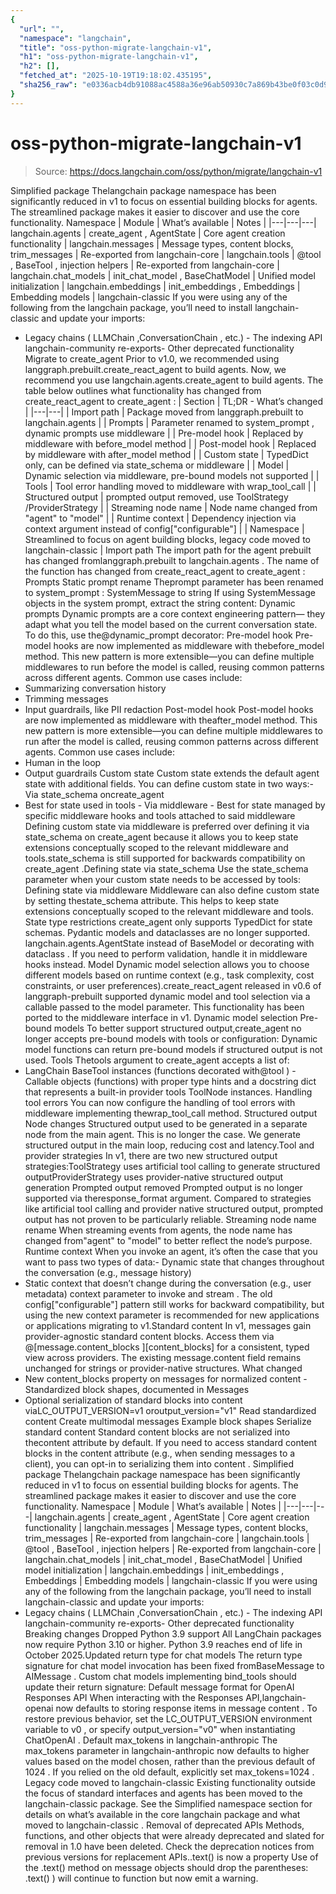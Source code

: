 ```yaml
---
{
  "url": "",
  "namespace": "langchain",
  "title": "oss-python-migrate-langchain-v1",
  "h1": "oss-python-migrate-langchain-v1",
  "h2": [],
  "fetched_at": "2025-10-19T19:18:02.435195",
  "sha256_raw": "e0336acb4db91088ac4588a36e96ab50930c7a869b43be0f03c0d9146e675fa2"
}
---
```


# oss-python-migrate-langchain-v1

> Source: https://docs.langchain.com/oss/python/migrate/langchain-v1

Simplified package
Thelangchain
package namespace has been significantly reduced in v1 to focus on essential building blocks for agents. The streamlined package makes it easier to discover and use the core functionality.
Namespace
| Module | What’s available | Notes |
|---|---|---|
langchain.agents | create_agent , AgentState | Core agent creation functionality |
langchain.messages | Message types, content blocks, trim_messages | Re-exported from langchain-core |
langchain.tools | @tool , BaseTool , injection helpers | Re-exported from langchain-core |
langchain.chat_models | init_chat_model , BaseChatModel | Unified model initialization |
langchain.embeddings | init_embeddings , Embeddings | Embedding models |
langchain-classic
If you were using any of the following from the langchain
package, you’ll need to install langchain-classic
and update your imports:
- Legacy chains (
LLMChain
,ConversationChain
, etc.) - The indexing API
langchain-community
re-exports- Other deprecated functionality
Migrate to create_agent
Prior to v1.0, we recommended using langgraph.prebuilt.create_react_agent
to build agents.
Now, we recommend you use langchain.agents.create_agent
to build agents.
The table below outlines what functionality has changed from create_react_agent
to create_agent
:
| Section | TL;DR - What’s changed |
|---|---|
| Import path | Package moved from langgraph.prebuilt to langchain.agents |
| Prompts | Parameter renamed to system_prompt , dynamic prompts use middleware |
| Pre-model hook | Replaced by middleware with before_model method |
| Post-model hook | Replaced by middleware with after_model method |
| Custom state | TypedDict only, can be defined via state_schema or middleware |
| Model | Dynamic selection via middleware, pre-bound models not supported |
| Tools | Tool error handling moved to middleware with wrap_tool_call |
| Structured output | prompted output removed, use ToolStrategy /ProviderStrategy |
| Streaming node name | Node name changed from "agent" to "model" |
| Runtime context | Dependency injection via context argument instead of config["configurable"] |
| Namespace | Streamlined to focus on agent building blocks, legacy code moved to langchain-classic |
Import path
The import path for the agent prebuilt has changed fromlanggraph.prebuilt
to langchain.agents
.
The name of the function has changed from create_react_agent
to create_agent
:
Prompts
Static prompt rename
Theprompt
parameter has been renamed to system_prompt
:
SystemMessage
to string
If using SystemMessage
objects in the system prompt, extract the string content:
Dynamic prompts
Dynamic prompts are a core context engineering pattern— they adapt what you tell the model based on the current conversation state. To do this, use the@dynamic_prompt
decorator:
Pre-model hook
Pre-model hooks are now implemented as middleware with thebefore_model
method.
This new pattern is more extensible—you can define multiple middlewares to run before the model is called,
reusing common patterns across different agents.
Common use cases include:
- Summarizing conversation history
- Trimming messages
- Input guardrails, like PII redaction
Post-model hook
Post-model hooks are now implemented as middleware with theafter_model
method.
This new pattern is more extensible—you can define multiple middlewares to run after the model is called,
reusing common patterns across different agents.
Common use cases include:
- Human in the loop
- Output guardrails
Custom state
Custom state extends the default agent state with additional fields. You can define custom state in two ways:- Via
state_schema
oncreate_agent
- Best for state used in tools - Via middleware - Best for state managed by specific middleware hooks and tools attached to said middleware
Defining custom state via middleware is preferred over defining it via
state_schema
on create_agent
because it allows you to keep state extensions conceptually scoped to the relevant middleware and tools.state_schema
is still supported for backwards compatibility on create_agent
.Defining state via state_schema
Use the state_schema
parameter when your custom state needs to be accessed by tools:
Defining state via middleware
Middleware can also define custom state by setting thestate_schema
attribute.
This helps to keep state extensions conceptually scoped to the relevant middleware and tools.
State type restrictions
create_agent
only supports TypedDict
for state schemas. Pydantic models and dataclasses are no longer supported.
langchain.agents.AgentState
instead of BaseModel
or decorating with dataclass
.
If you need to perform validation, handle it in middleware hooks instead.
Model
Dynamic model selection allows you to choose different models based on runtime context (e.g., task complexity, cost constraints, or user preferences).create_react_agent
released in v0.6 of langgraph-prebuilt
supported dynamic model and tool selection
via a callable passed to the model
parameter.
This functionality has been ported to the middleware interface in v1.
Dynamic model selection
Pre-bound models
To better support structured output,create_agent
no longer accepts pre-bound models with tools or configuration:
Dynamic model functions can return pre-bound models if structured output is not used.
Tools
Thetools
argument to create_agent
accepts a list of:
- LangChain
BaseTool
instances (functions decorated with@tool
) - Callable objects (functions) with proper type hints and a docstring
dict
that represents a built-in provider tools
ToolNode
instances.
Handling tool errors
You can now configure the handling of tool errors with middleware implementing thewrap_tool_call
method.
Structured output
Node changes
Structured output used to be generated in a separate node from the main agent. This is no longer the case. We generate structured output in the main loop, reducing cost and latency.Tool and provider strategies
In v1, there are two new structured output strategies:ToolStrategy
uses artificial tool calling to generate structured outputProviderStrategy
uses provider-native structured output generation
Prompted output removed
Prompted output is no longer supported via theresponse_format
argument. Compared to strategies
like artificial tool calling and provider native structured output, prompted output has not proven to be particularly reliable.
Streaming node name rename
When streaming events from agents, the node name has changed from"agent"
to "model"
to better reflect the node’s purpose.
Runtime context
When you invoke an agent, it’s often the case that you want to pass two types of data:- Dynamic state that changes throughout the conversation (e.g., message history)
- Static context that doesn’t change during the conversation (e.g., user metadata)
context
parameter to invoke
and stream
.
The old
config["configurable"]
pattern still works for backward compatibility, but using the new context
parameter is recommended for new applications or applications migrating to v1.Standard content
In v1, messages gain provider-agnostic standard content blocks. Access them via @[message.content_blocks
][content_blocks] for a consistent, typed view across providers. The existing message.content
field remains unchanged for strings or provider-native structures.
What changed
- New
content_blocks
property on messages for normalized content - Standardized block shapes, documented in Messages
- Optional serialization of standard blocks into
content
viaLC_OUTPUT_VERSION=v1
oroutput_version="v1"
Read standardized content
Create multimodal messages
Example block shapes
Serialize standard content
Standard content blocks are not serialized into thecontent
attribute by default. If you need to access standard content blocks in the content
attribute (e.g., when sending messages to a client), you can opt-in to serializing them into content
.
Simplified package
Thelangchain
package namespace has been significantly reduced in v1 to focus on essential building blocks for agents. The streamlined package makes it easier to discover and use the core functionality.
Namespace
| Module | What’s available | Notes |
|---|---|---|
langchain.agents | create_agent , AgentState | Core agent creation functionality |
langchain.messages | Message types, content blocks, trim_messages | Re-exported from langchain-core |
langchain.tools | @tool , BaseTool , injection helpers | Re-exported from langchain-core |
langchain.chat_models | init_chat_model , BaseChatModel | Unified model initialization |
langchain.embeddings | init_embeddings , Embeddings | Embedding models |
langchain-classic
If you were using any of the following from the langchain
package, you’ll need to install langchain-classic
and update your imports:
- Legacy chains (
LLMChain
,ConversationChain
, etc.) - The indexing API
langchain-community
re-exports- Other deprecated functionality
Breaking changes
Dropped Python 3.9 support
All LangChain packages now require Python 3.10 or higher. Python 3.9 reaches end of life in October 2025.Updated return type for chat models
The return type signature for chat model invocation has been fixed fromBaseMessage
to AIMessage
. Custom chat models implementing bind_tools
should update their return signature:
Default message format for OpenAI Responses API
When interacting with the Responses API,langchain-openai
now defaults to storing response items in message content
. To restore previous behavior, set the LC_OUTPUT_VERSION
environment variable to v0
, or specify output_version="v0"
when instantiating ChatOpenAI
.
Default max_tokens
in langchain-anthropic
The max_tokens
parameter in langchain-anthropic
now defaults to higher values based on the model chosen, rather than the previous default of 1024
. If you relied on the old default, explicitly set max_tokens=1024
.
Legacy code moved to langchain-classic
Existing functionality outside the focus of standard interfaces and agents has been moved to the langchain-classic
package. See the Simplified namespace section for details on what’s available in the core langchain
package and what moved to langchain-classic
.
Removal of deprecated APIs
Methods, functions, and other objects that were already deprecated and slated for removal in 1.0 have been deleted. Check the deprecation notices from previous versions for replacement APIs..text()
is now a property
Use of the .text()
method on message objects should drop the parentheses:
.text()
) will continue to function but now emit a warning.